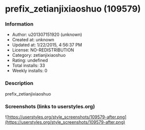 # prefix_zetianjixiaoshuo (109579)

### Information
- Author: u201307151920 (unknown)
- Created at: unknown
- Updated at: 1/22/2015, 4:56:37 PM
- License: NO-REDISTRIBUTION
- Category: zetianjixiaoshuo
- Rating: undefined
- Total installs: 33
- Weekly installs: 0


### Description
prefix_zetianjixiaoshuo


### Screenshots (links to userstyles.org)
![https://userstyles.org/style_screenshots/109579-after.png](https://userstyles.org/style_screenshots/109579-after.png)



